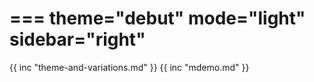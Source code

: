 ===
theme="debut"
mode="light"
sidebar="right"
===
{{ inc "theme-and-variations.md" }}
{{ inc "mdemo.md" }}
